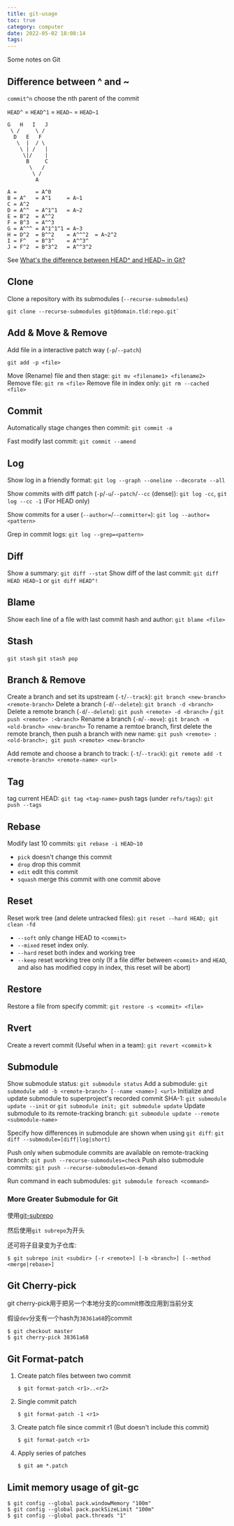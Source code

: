 ```yaml
---
title: git-usage
toc: true
category: computer
date: 2022-05-02 18:08:14
tags:
---
```


Some notes on Git

<!-- more -->

## Difference between ^ and ~

`commit^n` choose the nth parent of the commit

`HEAD^` = `HEAD^1` = `HEAD~` = `HEAD~1`

```plaintext
G   H   I   J
 \ /     \ /
  D   E   F
   \  |  / \
    \ | /   |
     \|/    |
      B     C
       \   /
        \ /
         A

A =      = A^0
B = A^   = A^1     = A~1
C = A^2
D = A^^  = A^1^1   = A~2
E = B^2  = A^^2
F = B^3  = A^^3
G = A^^^ = A^1^1^1 = A~3
H = D^2  = B^^2    = A^^^2  = A~2^2
I = F^   = B^3^    = A^^3^
J = F^2  = B^3^2   = A^^3^2
```

See [What's the difference between HEAD^ and HEAD~ in Git?](https://stackoverflow.com/a/2222920)

## Clone 

Clone a repository with its submodules (`--recurse-submodules`)
```console
git clone --recurse-submodules git@domain.tld:repo.git`
```

## Add & Move & Remove

Add file in a interactive patch way (`-p`/`--patch`)
```console
git add -p <file>
```

Move (Rename) file and then stage: `git mv <filename1> <filename2>`
Remove file: `git rm <file>`
Remove file in index only: `git rm --cached <file>`

## Commit

Automatically stage changes then commit: `git commit -a`

Fast modify last commit: `git commit --amend`

## Log

Show log in a friendly format: `git log --graph --oneline --decorate --all`

Show commits with diff patch (`-p`/`-u`/`--patch`/`--cc` (dense)): `git log -cc`, `git log --cc -1` (For HEAD only)

Show commits for a user (`--author=`/`--committer=`): `git log --author=<pattern>`

Grep in commit logs: `git log --grep=<pattern>`

## Diff

Show a summary: `git diff --stat`
Show diff of the last commit: `git diff HEAD HEAD~1` or `git diff HEAD^!`

## Blame

Show each line of a file with last commit hash and author: `git blame <file>`

## Stash

`git stash`
`git stash pop`

## Branch & Remove

Create a branch and set its upstream (`-t`/`--track`): `git branch <new-branch> <remote-branch>`
Delete a branch (`-d`/`--delete`): `git branch -d <branch>`
Delete a remote branch (`-d`/`--delete`): `git push <remote> -d <branch>` / `git push <remote> :<branch>`
Rename a branch (`-m`/`--move`): `git branch -m <old-branch> <new-branch>`
To rename a remtoe branch, first delete the remote branch, then push a branch with new name: `git push <remote> :<old-branch>; git push <remote> <new-branch>`

Add remote and choose a branch to track: (`-t`/`--track`): `git remote add -t <remote-branch> <remote-name> <url>`

## Tag

tag current HEAD: `git tag <tag-name>`
push tags (under `refs/tags`): `git push --tags`

## Rebase

Modify last 10 commits: `git rebase -i HEAD~10`

- `pick` doesn't change this commit
- `drop` drop this commit
- `edit` edit this commit
- `squash` merge this commit with one commit above

## Reset

Reset work tree (and delete untracked files): `git reset --hard HEAD; git clean -fd`

- `--soft` only change HEAD to `<commit>`
- `--mixed` reset index only.
- `--hard` reset both index and working tree
- `--keep` reset working tree only (If a file differ between `<commit>` and `HEAD`, and also has modified copy in index, this reset will be abort)

## Restore

Restore a file from specify commit: `git restore -s <commit> <file>`

## Rvert

Create a revert commit (Useful when in a team): `git revert <commit>`
                                                         k
## Submodule

Show submodule status: `git submodule status`
Add a submodule: `git submodule add -b <remote-branch> [--name <name>] <url>`
Initialize and update submodule to superproject's recorded commit SHA-1: `git submodule update --init` or `git submodule init; git submodule update`
Update submodule to its remote-tracking branch: `git submodule update --remote <submodule-name>`

Specify how differences in submodule are shown when using `git diff`: `git diff --submodule=[diff|log|short]`

Push only when submodule commits are available on remote-tracking branch: `git push --recurse-submodules=check`
Push also submodule commits: `git push --recurse-submodules=on-demand`

Run command in each submodules: `git submodule foreach <command>`

### More Greater Submodule for Git

使用[git-subrepo](https://github.com/ingydotnet/git-subrepo)

然后使用`git subrepo`为开头

还可将子目录变为子仓库:

```console
$ git subrepo init <subdir> [-r <remote>] [-b <branch>] [--method <merge|rebase>]
```


## Git Cherry-pick

git cherry-pick用于把另一个本地分支的commit修改应用到当前分支

假设`dev`分支有一个hash为`38361a68`的commit
```
$ git checkout master
$ git cherry-pick 38361a68
```

## Git Format-patch

1. Create patch files between two commit
   ```console
   $ git format-patch <r1>..<r2>
   ```
2. Single commit patch
   ```console
   $ git format-patch -1 <r1>
   ```
3. Create patch file since commit r1 (But doesn't include this commit)
   ```console
   $ git format-patch <r1>
   ```
4. Apply series of patches
   ```console
   $ git am *.patch
   ```


## Limit memory usage of git-gc

```console
$ git config --global pack.windowMemory "100m"
$ git config --global pack.packSizeLimit "100m"
$ git config --global pack.threads "1"
```

